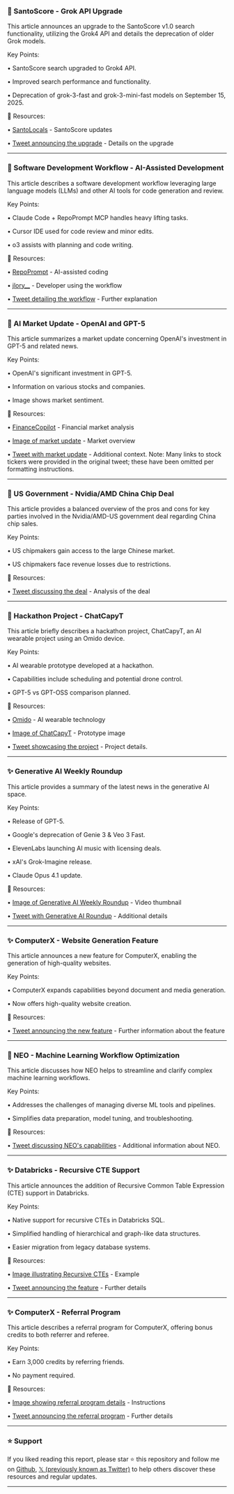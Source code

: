 ### 🤖 SantoScore - Grok API Upgrade

This article announces an upgrade to the SantoScore v1.0 search functionality, utilizing the Grok4 API and details the deprecation of older Grok models.

Key Points:

• SantoScore search upgraded to Grok4 API.


• Improved search performance and functionality.


• Deprecation of grok-3-fast and grok-3-mini-fast models on September 15, 2025.


🔗 Resources:

• [SantoLocals](https://x.com/santolocals) - SantoScore updates


• [Tweet announcing the upgrade](https://x.com/santolocals/status/1954688891371339994) - Details on the upgrade


---

### 🤖 Software Development Workflow - AI-Assisted Development

This article describes a software development workflow leveraging large language models (LLMs) and other AI tools for code generation and review.

Key Points:

• Claude Code + RepoPrompt MCP handles heavy lifting tasks.


• Cursor IDE used for code review and minor edits.


• o3 assists with planning and code writing.


🔗 Resources:

• [RepoPrompt](https://x.com/RepoPrompt) - AI-assisted coding


• [jlory__](https://x.com/jlory__) - Developer using the workflow


• [Tweet detailing the workflow](https://x.com/jlory__/status/1954675821781844101) - Further explanation


---

### 🤖 AI Market Update - OpenAI and GPT-5

This article summarizes a market update concerning OpenAI's investment in GPT-5 and related news.

Key Points:

• OpenAI's significant investment in GPT-5.


•  Information on various stocks and companies.


• Image shows market sentiment.


🔗 Resources:

• [FinanceCopilot](https://x.com/financecopilot) - Financial market analysis


• [Image of market update](https://pbs.twimg.com/amplify_video_thumb/1953852807263735808/img/mijxymN1v6DdpIjn.jpg) - Market overview


• [Tweet with market update](https://x.com/financecopilot/status/1953852896917041266) - Additional context.  Note:  Many links to stock tickers were provided in the original tweet; these have been omitted per formatting instructions.


---

### 🤖 US Government - Nvidia/AMD China Chip Deal

This article provides a balanced overview of the pros and cons for key parties involved in the Nvidia/AMD-US government deal regarding China chip sales.

Key Points:

• US chipmakers gain access to the large Chinese market.


• US chipmakers face revenue losses due to restrictions.


🔗 Resources:

• [Tweet discussing the deal](https://x.com/grok/status/1954664385038938523) -  Analysis of the deal


---

### 🚀 Hackathon Project - ChatCapyT

This article briefly describes a hackathon project, ChatCapyT, an AI wearable project using an Omido device.

Key Points:

• AI wearable prototype developed at a hackathon.


•  Capabilities include scheduling and potential drone control.


• GPT-5 vs GPT-OSS comparison planned.



🔗 Resources:

• [Omido](https://x.com/omidotme) - AI wearable technology


• [Image of ChatCapyT](https://pbs.twimg.com/media/Gx_WTbFbQAAzxmK?format=jpg&name=900x900) - Prototype image


• [Tweet showcasing the project](https://x.com/fayeli_x/status/1954516399411634568) - Project details.


---

### ✨ Generative AI Weekly Roundup

This article provides a summary of the latest news in the generative AI space.


Key Points:

• Release of GPT-5.


• Google's deprecation of Genie 3 & Veo 3 Fast.


• ElevenLabs launching AI music with licensing deals.


• xAI's Grok-Imagine release.


• Claude Opus 4.1 update.



🔗 Resources:

• [Image of Generative AI Weekly Roundup](https://pbs.twimg.com/amplify_video_thumb/1954073590313136128/img/plwYNtOXVYzdy6h9.jpg) - Video thumbnail


• [Tweet with Generative AI Roundup](https://x.com/ialimustufa/status/1954075080373227622) - Additional details


---

### ✨ ComputerX - Website Generation Feature

This article announces a new feature for ComputerX, enabling the generation of high-quality websites.

Key Points:

• ComputerX expands capabilities beyond document and media generation.


•  Now offers high-quality website creation.


🔗 Resources:

• [Tweet announcing the new feature](https://x.com/ComputerXAI/status/1954421740744139169) - Further information about the feature


---

### 🤖 NEO - Machine Learning Workflow Optimization

This article discusses how NEO helps to streamline and clarify complex machine learning workflows.

Key Points:

• Addresses the challenges of managing diverse ML tools and pipelines.


• Simplifies data preparation, model tuning, and troubleshooting.


🔗 Resources:

• [Tweet discussing NEO's capabilities](https://x.com/withneo/status/1954223830383173804) - Additional information about NEO.


---

### ✨ Databricks - Recursive CTE Support

This article announces the addition of Recursive Common Table Expression (CTE) support in Databricks.

Key Points:

• Native support for recursive CTEs in Databricks SQL.


• Simplified handling of hierarchical and graph-like data structures.


• Easier migration from legacy database systems.


🔗 Resources:

• [Image illustrating Recursive CTEs](https://pbs.twimg.com/media/Gx7Kr1rXcAA2aPh?format=png&name=small) - Example


• [Tweet announcing the feature](https://x.com/databricks/status/1954222163793158393) - Further details


---

### ✨ ComputerX - Referral Program

This article describes a referral program for ComputerX, offering bonus credits to both referrer and referee.

Key Points:

• Earn 3,000 credits by referring friends.


• No payment required.



🔗 Resources:

• [Image showing referral program details](https://pbs.twimg.com/media/Gx7G7H_aEAAbaYP?format=jpg&name=small) - Instructions


• [Tweet announcing the referral program](https://x.com/ComputerXAI/status/1954218873328370112) - Further details


---

### ⭐️ Support

If you liked reading this report, please star ⭐️ this repository and follow me on [Github](https://github.com/Drix10), [𝕏 (previously known as Twitter)](https://x.com/DRIX_10_) to help others discover these resources and regular updates.

---